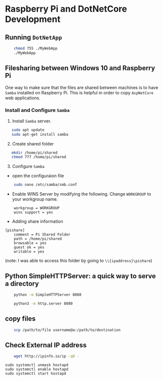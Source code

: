 # Raspberry Pi and DotNetCore Development

## Running `DotNetApp`

```bash
    chmod 755 ./MyWebApp
    ./MyWebApp
```

## Filesharing between Windows 10 and Raspberry  Pi

One way to make sure that the files are shared between machines is to have `Samba` installed on Raspberry Pi.
This is helpful in order to copy `AspNetCore` web applications. 

### Install and Configure `Samba`

1. Install `Samba` server.

```bash
   sudo apt update
   sudo apt-get install samba
```

2. Create shared folder

```bash
   mkdir /home/pi/shared
   chmod 777 /home/pi/shared
```

3. Configure `Samba`

- open the configuraion file

```bash
    sudo nano /etc/samba/smb.conf
```

- Enable WINS Server by modifying the following. Change `WORKGROUP` to your workgroup name.

```text
    workgroup = WORKGROUP 
    wins support = yes
```

- Adding share information

```text
[pishare]
 	comment = Pi Shared Folder
 	path = /home/pi/shared
	browsable = yes
	guest ok = yes
	writable = yes
```

(note: I was able to access this folder by going to `\\{ipaddress}\pishare`)

## Python SimpleHTTPServer: a quick way to serve a directory

```bash 
    python -m SimpleHTTPServer 8080

    python3 -m http.server 8080
```

## copy files

```bash
    scp /path/to/file username@a:/path/to/destination
```

## Check External IP address

```bash
    wget http://ipinfo.io/ip -qO -
```

```
sudo systemctl unmask hostapd
sudo systemctl enable hostapd
sudo systemctl start hostapd
```